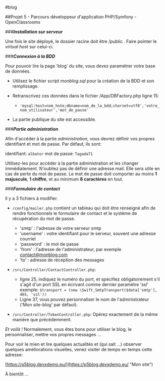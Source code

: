 #blog

##Projet 5 - Parcours développeur d'application PHP/Symfony - OpenClassrooms

###___Installation sur serveur___ 

Une fois le site déployé, le dossier racine doit être /public . Faire pointer le _virtual host_ sur celui-ci.

###___Connexion à la BDD___

Pour pouvoir lire la page 'blog' du site, vous devez paramétrer votre base de données.

* Utilisez le fichier script *monblog.sql* pour la création de la BDD et son remplissage.
* Retranscrivez ces données dans le fichier /App/DBFactory.php ligne 15:

    * `'mysql:host=nom_hote;dbname=nom_de_la_bdd;charset=utf8','votre_nom_utilisateur','mot_de_passe'`
 
* La partie publique du site est accessible. 

###___Partie administration___

Afin d'accéder à la partie _administration_, vous devrez définir vos propres identifiant et mot de passe. Par défaut, ils sont: 

identifiant: `albator`    mot de passe: `Tagada71` 

Utilisez-les pour accéder à la partie administration et les changer immédiatement. N'oubliez pas de définir une adresse mail. Elle sera utile en cas de perte du mot de passe.
Le mot de passe doit comporter au moins **1 majuscule**, **1 chiffre**, et au minimum **8 caractères** en tout.


###___Formulaire de contact___

Il y a 3 fichiers à modifier.

* `/config/mailer.php` contient un tableau qui doit être renseigné afin de rendre fonctionnels le formulaire de contact et le système de récupération du mot de passe.
    * 'smtp' : l'adresse de votre serveur smtp
    * 'username' : votre identifiant pour le serveur, souvent une adresse courriel
    * 'password' : le mot de passe
    * 'from' : l'adresse de l'administrateur, par exemple contact@monblog.com
    * 'to' : adresse de réception des messages
    
* `/src/Controller/ContactController.php`: 
    * ligne 25, indiquez le numéro du port, et spécifiez obligatoirement s'il s'agit d'un port SSL en écrivant comme dernier paramètre 'ssl' 
exemple: `$transport = (new \Swift_SmtpTransport($data['smtp'], 465, 'ssl'))`
    * Ligne 37, vous pouvez personnaliser le nom de l'administrateur ('Mon site-blog' par défaut).
    
* `/src/Controller/TokenController.php`:
 Opérez exactement de la même manière que précédemment.
 
 _Et voilà !_ Normalement, vous êtes bons pour utiliser le blog, le personnaliser, mettre vos propres messages ...
 
 Pour voir le mien et lire quelques actualités et (qui sait ...) observer quelques améliorations visuelles, venez visiter de temps en temps cette adresse:
 
 [https://p5blog.devxdemo.eu/](https://p5blog.devxdemo.eu/ "Mon site")
 
 À bientôt ...
 
 